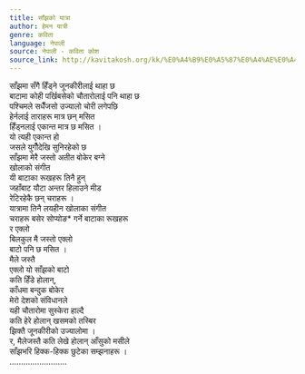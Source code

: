 ```yaml
---
title: साँझको यात्रा
author: हेमन यात्री
genre: कविता
language: नेपाली
source: नेपाली - कविता कोश
source_link: http://kavitakosh.org/kk/%E0%A4%B9%E0%A5%87%E0%A4%AE%E0%A4%A8_%E0%A4%AF%E0%A4%BE%E0%A4%A4%E0%A5%8D%E0%A4%B0%E0%A5%80
---
```


साँझमा सँगै हिँड्ने जूनकीरीलाई थाहा छ  
बाटामा कोही पर्खिबसेको चौतारोलाई पनि थाहा छ  
पश्चिमले सधैँजसो उज्यालो चोरी लगेपछि  
हेर्नलाई ताराहरू मात्र छन् मसित  
हिँड्नलाई एकान्त मात्र छ मसित ।  
यो त्यही एकान्त हो  
जसले युगौँदेखि सुनिरहेको छ  
साँझमा मेरै जस्तो अतीत बोकेर बग्ने  
खोलाको संगीत  
यी बाटाका रूखहरू तिनै हुन्  
जहाँबाट यौटा अन्तर हिलाउने मीड  
रेटिरहेकै छन् चराहरू ।  
यात्रामा तिनै लयहीन खोलाका संगीत  
चराहरू बसेर सोप्योङ\* गर्ने बाटाका रूखहरू  
र एक्लो  
बिलकुल मै जस्तो एक्लो  
बाटो पनि छ मसित ।  
मैले जस्तै  
एक्लो यो साँझको बाटो  
कति हिँडे होलान्,  
काँधमा बन्दुक बोकेर  
मेरो देशको संविधानले  
यही चौतारोमा सुस्केरा हाल्दै  
कति हेरे होलान् खसमको तस्बिर  
झिक्तै जूनकीरीको उज्यालोमा ।  
र, मैलेजस्तै कति लेखे होलान् आँसुको मसीले  
साँझभरि हिक्क-हिक्क छुटेका सम्झनाहरू ।  
.........................
